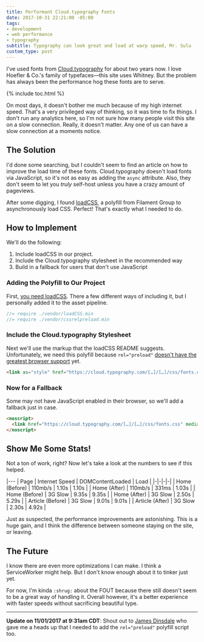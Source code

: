 ```yaml
---
title: Performant Cloud.typography Fonts
date: 2017-10-31 22:21:00 -05:00
tags:
- development
- web performance
- typography
subtitle: Typography can look great and load at warp speed, Mr. Sulu
custom_type: post
---
```


I've used fonts from [Cloud.typography](https://www.typography.com/cloud/welcome/) for about two years now. I love Hoefler & Co.'s family of typefaces—this site uses Whitney. But the problem has always been the performance hog these fonts are to serve.

{% include toc.html %}

On most days, it doesn't bother me much because of my high internet speed. That's a very privileged way of thinking, so it was time to fix things. I don't run any analytics here, so I'm not sure how many people visit this site on a slow connection. Really, it doesn't matter. Any one of us can have a slow connection at a moments notice.

## The Solution

I'd done some searching, but I couldn't seem to find an article on how to improve the load time of these fonts. Cloud.typography doesn't load fonts via JavaScript, so it's not as easy as adding the `async` attribute. Also, they don't seem to let you *truly* self-host unless you have a crazy amount of pageviews.

After some digging, I found [loadCSS](https://github.com/filamentgroup/loadCSS), a polyfill from Filament Group to asynchronously load CSS. Perfect! That's exactly what I needed to do.

## How to Implement

We'll do the following:

1. Include loadCSS in our project.
2. Include the Cloud.typography stylesheet in the recommended way
3. Build in a fallback for users that don't use JavaScript

### Adding the Polyfill to Our Project

First, [you need loadCSS](https://github.com/filamentgroup/loadCSS/releases). There a few different ways of including it, but I personally added it to the asset pipeline.

```js
//= require ./vendor/loadCSS.min
//= require ./vendor/cssrelpreload.min
```

### Include the Cloud.typography Stylesheet

Next we'll use the markup that the loadCSS README suggests. Unfortunately, we need this polyfill because `rel="preload"` [doesn't have the greatest browser support](http://caniuse.com/#feat=link-rel-preload) yet.

```html
<link as="style" href="https://cloud.typography.com/[…]/[…]/css/fonts.css" onload="this.rel='stylesheet'" rel="preload" />
```

### Now for a Fallback

Some may not have JavaScript enabled in their browser, so we'll add a fallback just in case.

```html
<noscript>
  <link href="https://cloud.typography.com/[…]/[…]/css/fonts.css" media="screen" rel="stylesheet" type="text/css" />
</noscript>
```

## Show Me Some Stats!

Not a ton of work, right? Now let's take a look at the numbers to see if this helped.

|---
| Page | Internet Speed | DOMContentLoaded | Load |
|-|-|-|-|
| Home (Before) | 110mb/s | 1.10s | 1.10s |
| Home (After) | 110mb/s | 331ms | 1.03s |
| Home (Before) | 3G Slow | 9.35s | 9.35s |
| Home (After) | 3G Slow | 2.50s | 5.29s |
| Article (Before) | 3G Slow | 9.01s | 9.01s |
| Article (After) | 3G Slow | 2.30s | 4.92s |

Just as suspected, the performance improvements are astonishing. This is a huge gain, and I think the difference between someone staying on the site, or leaving.

## The Future

I know there are even more optimizations I can make. I think a ServiceWorker might help. But I don't know enough about it to tinker just yet.

For now, I'm kinda `:shrug:` about the FOUT because there still doesn't seem to be a great way of handling it. Overall however, it's a better experience with faster speeds without sacrificing beautiful type.

---

**Update on 11/01/2017 at 9:31am CDT**: Shout out to [James Dinsdale](https://molovo.co/) who gave me a heads up that I needed to add the `rel="preload"` polyfill script too.

